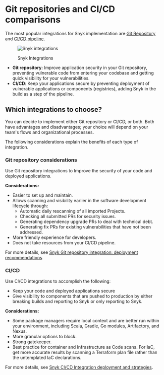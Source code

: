 # Git repositories and CI/CD comparisons

The most popular integrations for Snyk implementation are [Git Repository](git-repository-scm-integrations/) and [CI/CD pipeline](snyk-ci-cd-integrations/).

<figure><img src="../.gitbook/assets/scm-ci-cid.png" alt="Snyk integrations"><figcaption><p>Snyk Integrations</p></figcaption></figure>

* **Git repository**: Improve application security in your Git repository, preventing vulnerable code from entering your codebase and getting quick visibility for your vulnerabilities.
* **CI/CD**: Keep your applications secure by preventing deployment of vulnerable applications or components (registries), adding Snyk in the build as a step of the pipeline.

## Which integrations to choose?

You can decide to implement either Git repository or CI/CD, or both. Both have advantages and disadvantages; your choice will depend on your team's flows and organizational processes.

The following considerations explain the benefits of each type of integration.

### Git repository considerations

Use Git repository integrations to Improve the security of your code and deployed applications.

**Considerations:**

* Easier to set up and maintain.
* Allows scanning and visibility earlier in the software development lifecycle through:
  * Automatic daily rescanning of all imported Projects.
  * Checking all submitted PRs for security issues.
  * Generating dependency upgrade PRs to deal with technical debt.
  * Generating fix PRs for existing vulnerabilities that have not been addressed.
* More friendly experience for developers.
* Does not take resources from your CI/CD pipeline.

For more details, see [Snyk Git repository integration: deployment recommendations](git-repository-scm-integrations/introduction-to-git-repository-integrations/snyk-scm-integration-good-practices.md).

### CI/CD

Use CI/CD integrations to accomplish the following:

* Keep your code and deployed applications secure
* Give visibility to components that are pushed to production by either breaking builds and reporting to Snyk or only reporting to Snyk.

**Considerations:**

* Some package managers require local context and are better run within your environment, including Scala, Gradle, Go modules, Artifactory, and Nexus.
* More granular options to block.
* Strong gatekeeper.
* Best practice for container and Infrastructure as Code scans. For IaC, get more accurate results by scanning a Terraform plan file rather than the untemplated IaC declarations.

For more details, see [Snyk CI/CD Integration deployment and strategies](snyk-ci-cd-integrations/snyk-ci-cd-integration-deployment-and-strategies/).
